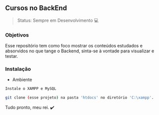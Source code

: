 ## Cursos no BackEnd
> Status: Sempre em Desenvolvimento 💻

### Objetivos
Esse repositório tem como foco mostrar os conteúdos estudados e absorvidos no que tange o Backend, sinta-se à vontade para visualizar e testar. 

### Instalação
+ Ambiente
```bash
Instale o XAMPP e MySQL

git clone (esse projeto) na pasta 'htdocs' no diretório 'C:\xampp'.
```


Tudo pronto, meu rei. ✔️
